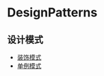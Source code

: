 # DesignPatterns

## 设计模式

* [装饰模式](./src/cn/xeblog/design/patterns/decorator/doc/DecoratorPattern.md)
* [单例模式](./src/cn/xeblog/design/patterns/singleton/doc/SingletonPattern.md)
